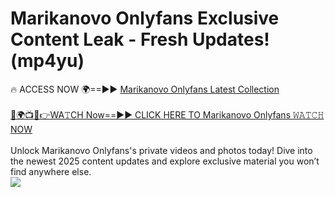 # Marikanovo Onlyfans Exclusive Content Leak - Fresh Updates! (mp4yu)

🔥 ACCESS NOW 🌍==►► <a href="https://tinyurl.com/kvy9nzfs" rel="nofollow">Marikanovo Onlyfans Latest Collection</a>
<br><br>
[🔴🌍📺📱👉WA𝚃CH Now==►► CLICK HERE TO Marikanovo Onlyfans 𝚆𝙰𝚃𝙲𝙷 NOW](https://tinyurl.com/kvy9nzfs)
<br><br>
Unlock Marikanovo Onlyfans's private videos and photos today! Dive into the newest 2025 content updates and explore exclusive material you won’t find anywhere else.
<br>
<a href="https://tinyurl.com/kvy9nzfs" rel="nofollow" data-target="animated-image.originalLink"><img src="https://camo.githubusercontent.com/8a4f000d20f83aca3bf7ec5f350d767afa0574a8a352519fd8cfa583a6f93a33/68747470733a2f2f692e696d6775722e636f6d2f644a486b345a712e676966" data-canonical-src="https://i.imgur.com/dJHk4Zq.gif" style="max-width: 100%; display: inline-block;" data-target="animated-image.originalImage"></a>
<br>
